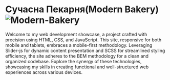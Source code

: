 # Сучасна Пекарня(Modern Bakery)![Modern-Bakery](https://github.com/Ihor-Protskolli/Modern-Bakery/assets/147344662/1ccd9fba-7210-45f2-b7a4-16a0a677e02e)
Welcome to my web development showcase, a project crafted with precision using HTML, CSS, and JavaScript. This site, responsive for both mobile and tablets, embraces a mobile-first methodology. Leveraging Slider-js for dynamic content presentation and SCSS for streamlined styling efficiency, the site adheres to the BEM methodology for a clean and organized codebase. Explore the synergy of these technologies, showcasing my skills in creating functional and well-structured web experiences across various devices.
